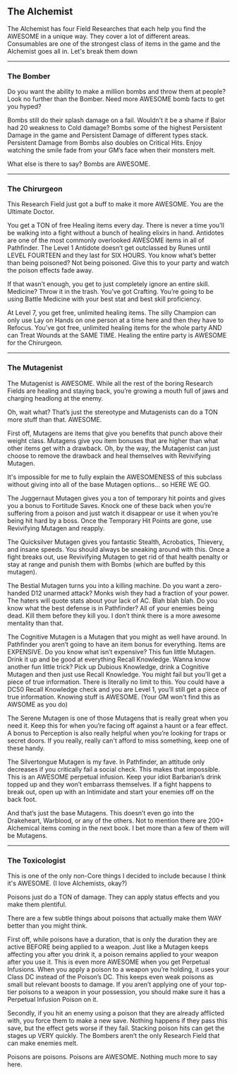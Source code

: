 ## The Alchemist

The Alchemist has four Field Researches that each help you find the AWESOME in a unique way. They cover a lot of different areas. Consumables are one of the strongest class of items in the game and the Alchemist goes all in. Let's break them down

---

### The Bomber

Do you want the ability to make a million bombs and throw them at people? Look no further than the Bomber. Need more AWESOME bomb facts to get you hyped?

Bombs still do their splash damage on a fail. Wouldn’t it be a shame if Balor had 20 weakness to Cold damage? Bombs some of the highest Persistent Damage in the game and Persistent Damage of different types stack. Persistent Damage from Bombs also doubles on Critical Hits. Enjoy watching the smile fade from your GM’s face when their monsters melt.

What else is there to say? Bombs are AWESOME.

---

### The Chirurgeon

This Research Field just got a buff to make it more AWESOME. You are the Ultimate Doctor.

You get a TON of free Healing items every day. There is never a time you’ll be walking into a fight without a bunch of healing elixirs in hand. Antidotes are one of the most commonly overlooked AWESOME items in all of Pathfinder. The Level 1 Antidote doesn’t get outclassed by Runes until LEVEL FOURTEEN and they last for SIX HOURS. You know what’s better than being poisoned? Not being poisoned. Give this to your party and watch the poison effects fade away.

If that wasn’t enough, you get to just completely ignore an entire skill. Medicine? Throw it in the trash. You’ve got Crafting. You’re going to be using Battle Medicine with your best stat and best skill proficiency.

At Level 7, you get free, unlimited healing items. The silly Champion can only use Lay on Hands on one person at a time here and then they have to Refocus. You’ve got free, unlimited healing items for the whole party AND can Treat Wounds at the SAME TIME. Healing the entire party is AWESOME for the Chirurgeon.

---

### The Mutagenist

The Mutagenist is AWESOME. While all the rest of the boring Research Fields are healing and staying back, you’re growing a mouth full of jaws and charging headlong at the enemy.

Oh, wait what? That’s just the stereotype and Mutagenists can do a TON more stuff than that. AWESOME.

First off, Mutagens are items that give you benefits that punch above their weight class. Mutagens give you item bonuses that are higher than what other items get with a drawback. Oh, by the way, the Mutagenist can just choose to remove the drawback and heal themselves with Revivifying Mutagen.

It's impossible for me to fully explain the AWESOMENESS of this subclass without giving into all of the base Mutagen options... so HERE WE GO.

The Juggernaut Mutagen gives you a ton of temporary hit points and gives you a bonus to Fortitude Saves. Knock one of these back when you’re suffering from a poison and just watch it disappear or use it when you’re being hit hard by a boss. Once the Temporary Hit Points are gone, use Revivifying Mutagen and reapply.

The Quicksilver Mutagen gives you fantastic Stealth, Acrobatics, Thievery, and insane speeds. You should always be sneaking around with this. Once a fight breaks out, use Revivifying Mutagen to get rid of that health penalty or stay at range and punish them with Bombs (which are buffed by this mutagen).

The Bestial Mutagen turns you into a killing machine. Do you want a zero-handed D12 unarmed attack? Monks wish they had a fraction of your power. The haters will quote stats about your lack of AC. Blah blah blah. Do you know what the best defense is in Pathfinder? All of your enemies being dead. Kill them before they kill you. I don’t think there is a more awesome mentality than that.

The Cognitive Mutagen is a Mutagen that you might as well have around. In Pathfinder you aren’t going to have an item bonus for everything. Items are EXPENSIVE. Do you know what isn’t expensive? This fun little Mutagen. Drink it up and be good at everything Recall Knowledge. Wanna know another fun little trick? Pick up Dubious Knowledge, drink a Cognitive Mutagen and then just use Recall Knowledge. You might fail but you’ll get a piece of true information. There is literally no limit to this. You could have a DC50 Recall Knowledge check and you are Level 1, you’ll still get a piece of true information. Knowing stuff is AWESOME. (Your GM won't find this as AWSOME as you do)

The Serene Mutagen is one of those Mutagens that is really great when you need it. Keep this for when you’re facing off against a haunt or a fear effect. A bonus to Perception is also really helpful when you’re looking for traps or secret doors. If you really, really can't afford to miss something, keep one of these handy.

The Silvertongue Mutagen is my fave. In Pathfinder, an attitude only decreases if you critically fail a social check. This makes that impossible. This is an AWESOME perpetual infusion. Keep your idiot Barbarian’s drink topped up and they won’t embarrass themselves. If a fight happens to break out, open up with an Intimidate and start your enemies off on the back foot.

And that’s just the base Mutagens. This doesn’t even go into the Drakeheart, Warblood, or any of the others. Not to mention there are 200+ Alchemical items coming in the next book. I bet more than a few of them will be Mutagens.

---

### The Toxicologist

This is one of the only non-Core things I decided to include because I think it's AWESOME. (I love Alchemists, okay?)

Poisons just do a TON of damage. They can apply status effects and you make them plentiful.

There are a few subtle things about poisons that actually make them WAY better than you might think.

First off, while poisons have a duration, that is only the duration they are active BEFORE being applied to a weapon. Just like a Mutagen keeps affecting you after you drink it, a poison remains applied to your weapon after you use it. This is even more AWESOME when you get Perpetual Infusions. When you apply a poison to a weapon you’re holding, it uses your Class DC instead of the Poison’s DC. This keeps even weak poisons as small but relevant boosts to damage. If you aren’t applying one of your top-tier poisons to a weapon in your possession, you should make sure it has a Perpetual Infusion Poison on it.

Secondly, if you hit an enemy using a poison that they are already afflicted with, you force them to make a new save. Nothing happens if they pass this save, but the effect gets worse if they fail. Stacking poison hits can get the stages up VERY quickly. The Bombers aren’t the only Research Field that can make enemies melt.

Poisons are poisons. Poisons are AWESOME. Nothing much more to say here.
